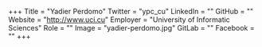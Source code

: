 +++
Title = "Yadier Perdomo"
Twitter = "ypc_cu"
LinkedIn = ""
GitHub = ""
Website = "http://www.uci.cu"
Employer = "University of Informatic Sciences"
Role = ""
Image = "yadier-perdomo.jpg"
GitLab = ""
Facebook = ""
+++

